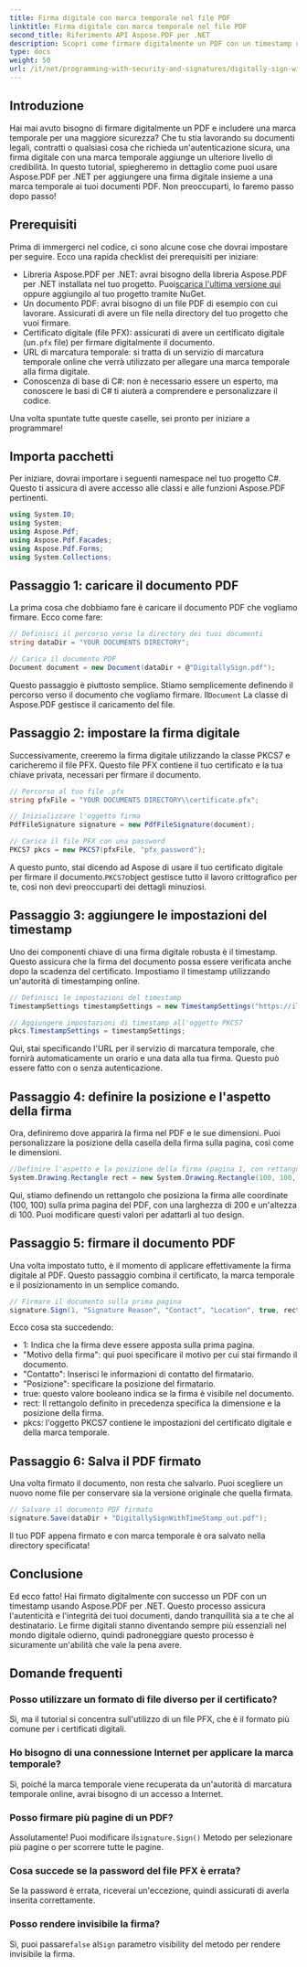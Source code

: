 ```yaml
---
title: Firma digitale con marca temporale nel file PDF
linktitle: Firma digitale con marca temporale nel file PDF
second_title: Riferimento API Aspose.PDF per .NET
description: Scopri come firmare digitalmente un PDF con un timestamp usando Aspose.PDF per .NET. Questa guida passo passo copre i prerequisiti, la configurazione del certificato, il timestamping e altro ancora.
type: docs
weight: 50
url: /it/net/programming-with-security-and-signatures/digitally-sign-with-time-stamp/
---
```

## Introduzione

Hai mai avuto bisogno di firmare digitalmente un PDF e includere una marca temporale per una maggiore sicurezza? Che tu stia lavorando su documenti legali, contratti o qualsiasi cosa che richieda un'autenticazione sicura, una firma digitale con una marca temporale aggiunge un ulteriore livello di credibilità. In questo tutorial, spiegheremo in dettaglio come puoi usare Aspose.PDF per .NET per aggiungere una firma digitale insieme a una marca temporale ai tuoi documenti PDF. Non preoccuparti, lo faremo passo dopo passo!

## Prerequisiti

Prima di immergerci nel codice, ci sono alcune cose che dovrai impostare per seguire. Ecco una rapida checklist dei prerequisiti per iniziare:

-  Libreria Aspose.PDF per .NET: avrai bisogno della libreria Aspose.PDF per .NET installata nel tuo progetto. Puoi[scarica l'ultima versione qui](https://releases.aspose.com/pdf/net/) oppure aggiungilo al tuo progetto tramite NuGet.
- Un documento PDF: avrai bisogno di un file PDF di esempio con cui lavorare. Assicurati di avere un file nella directory del tuo progetto che vuoi firmare.
-  Certificato digitale (file PFX): assicurati di avere un certificato digitale (un`.pfx` file) per firmare digitalmente il documento.
- URL di marcatura temporale: si tratta di un servizio di marcatura temporale online che verrà utilizzato per allegare una marca temporale alla firma digitale. 
- Conoscenza di base di C#: non è necessario essere un esperto, ma conoscere le basi di C# ti aiuterà a comprendere e personalizzare il codice.

Una volta spuntate tutte queste caselle, sei pronto per iniziare a programmare!

## Importa pacchetti

Per iniziare, dovrai importare i seguenti namespace nel tuo progetto C#. Questo ti assicura di avere accesso alle classi e alle funzioni Aspose.PDF pertinenti.

```csharp
using System.IO;
using System;
using Aspose.Pdf;
using Aspose.Pdf.Facades;
using Aspose.Pdf.Forms;
using System.Collections;
```

## Passaggio 1: caricare il documento PDF

La prima cosa che dobbiamo fare è caricare il documento PDF che vogliamo firmare. Ecco come fare:

```csharp
// Definisci il percorso verso la directory dei tuoi documenti
string dataDir = "YOUR DOCUMENTS DIRECTORY";

// Carica il documento PDF
Document document = new Document(dataDir + @"DigitallySign.pdf");
```

 Questo passaggio è piuttosto semplice. Stiamo semplicemente definendo il percorso verso il documento che vogliamo firmare. Il`Document` La classe di Aspose.PDF gestisce il caricamento del file.

## Passaggio 2: impostare la firma digitale

Successivamente, creeremo la firma digitale utilizzando la classe PKCS7 e caricheremo il file PFX. Questo file PFX contiene il tuo certificato e la tua chiave privata, necessari per firmare il documento.

```csharp
// Percorso al tuo file .pfx
string pfxFile = "YOUR DOCUMENTS DIRECTORY\\certificate.pfx";

// Inizializzare l'oggetto firma
PdfFileSignature signature = new PdfFileSignature(document);

// Carica il file PFX con una password
PKCS7 pkcs = new PKCS7(pfxFile, "pfx_password");
```

 A questo punto, stai dicendo ad Aspose di usare il tuo certificato digitale per firmare il documento.`PKCS7`object gestisce tutto il lavoro crittografico per te, così non devi preoccuparti dei dettagli minuziosi.

## Passaggio 3: aggiungere le impostazioni del timestamp

Uno dei componenti chiave di una firma digitale robusta è il timestamp. Questo assicura che la firma del documento possa essere verificata anche dopo la scadenza del certificato. Impostiamo il timestamp utilizzando un'autorità di timestamping online.

```csharp
// Definisci le impostazioni del timestamp
TimestampSettings timestampSettings = new TimestampSettings("https://il_tuo_timestamp_url", "utente:password");

// Aggiungere impostazioni di timestamp all'oggetto PKCS7
pkcs.TimestampSettings = timestampSettings;
```

Qui, stai specificando l'URL per il servizio di marcatura temporale, che fornirà automaticamente un orario e una data alla tua firma. Questo può essere fatto con o senza autenticazione.

## Passaggio 4: definire la posizione e l'aspetto della firma

Ora, definiremo dove apparirà la firma nel PDF e le sue dimensioni. Puoi personalizzare la posizione della casella della firma sulla pagina, così come le dimensioni.

```csharp
//Definire l'aspetto e la posizione della firma (pagina 1, con rettangolo specificato)
System.Drawing.Rectangle rect = new System.Drawing.Rectangle(100, 100, 200, 100);
```

Qui, stiamo definendo un rettangolo che posiziona la firma alle coordinate (100, 100) sulla prima pagina del PDF, con una larghezza di 200 e un'altezza di 100. Puoi modificare questi valori per adattarli al tuo design.

## Passaggio 5: firmare il documento PDF

Una volta impostato tutto, è il momento di applicare effettivamente la firma digitale al PDF. Questo passaggio combina il certificato, la marca temporale e il posizionamento in un semplice comando.

```csharp
// Firmare il documento sulla prima pagina
signature.Sign(1, "Signature Reason", "Contact", "Location", true, rect, pkcs);
```

Ecco cosa sta succedendo:
- 1: Indica che la firma deve essere apposta sulla prima pagina.
- "Motivo della firma": qui puoi specificare il motivo per cui stai firmando il documento.
- "Contatto": Inserisci le informazioni di contatto del firmatario.
- "Posizione": specificare la posizione del firmatario.
- true: questo valore booleano indica se la firma è visibile nel documento.
- rect: Il rettangolo definito in precedenza specifica la dimensione e la posizione della firma.
- pkcs: l'oggetto PKCS7 contiene le impostazioni del certificato digitale e della marca temporale.

## Passaggio 6: Salva il PDF firmato

Una volta firmato il documento, non resta che salvarlo. Puoi scegliere un nuovo nome file per conservare sia la versione originale che quella firmata.

```csharp
// Salvare il documento PDF firmato
signature.Save(dataDir + "DigitallySignWithTimeStamp_out.pdf");
```

Il tuo PDF appena firmato e con marca temporale è ora salvato nella directory specificata!

## Conclusione

Ed ecco fatto! Hai firmato digitalmente con successo un PDF con un timestamp usando Aspose.PDF per .NET. Questo processo assicura l'autenticità e l'integrità dei tuoi documenti, dando tranquillità sia a te che al destinatario. Le firme digitali stanno diventando sempre più essenziali nel mondo digitale odierno, quindi padroneggiare questo processo è sicuramente un'abilità che vale la pena avere.

## Domande frequenti

### Posso utilizzare un formato di file diverso per il certificato?  
Sì, ma il tutorial si concentra sull'utilizzo di un file PFX, che è il formato più comune per i certificati digitali.

### Ho bisogno di una connessione Internet per applicare la marca temporale?  
Sì, poiché la marca temporale viene recuperata da un'autorità di marcatura temporale online, avrai bisogno di un accesso a Internet.

### Posso firmare più pagine di un PDF?  
 Assolutamente! Puoi modificare il`signature.Sign()` Metodo per selezionare più pagine o per scorrere tutte le pagine.

### Cosa succede se la password del file PFX è errata?  
Se la password è errata, riceverai un'eccezione, quindi assicurati di averla inserita correttamente.

### Posso rendere invisibile la firma?  
 Sì, puoi passare`false` al`Sign` parametro visibility del metodo per rendere invisibile la firma.